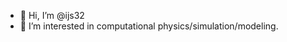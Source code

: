 - 👋 Hi, I’m @ijs32
- 👀 I’m interested in computational physics/simulation/modeling. 

<!---
ijs32/ijs32 is a ✨ special ✨ repository because its `README.md` (this file) appears on your GitHub profile.
You can click the Preview link to take a look at your changes.
--->
